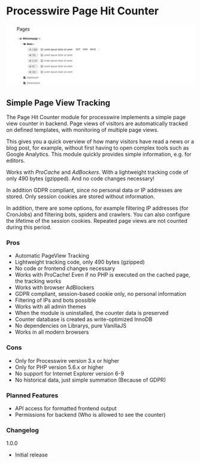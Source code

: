 # Processwire Page Hit Counter
![alt text](https://github.com/FlipZoomMedia/PageHitCounter/blob/master/pagehitcounter-example.png)
## Simple Page View Tracking

The Page Hit Counter module for processwire implements a simple page view counter in backend. Page views of visitors are automatically tracked on defined templates, with monitoring of multiple page views.

This gives you a quick overview of how many visitors have read a news or a blog post, for example, without first having to open complex tools such as Google Analytics. This module quickly provides simple information, e.g. for editors.

Works with *ProCache* and *AdBockers*. With a lightweight tracking code of only 490 bytes (gzipped). And no code changes necessary!

In addition GDPR compliant, since no personal data or IP addresses are stored. Only session cookies are stored without information.

In addition, there are some options, for example filtering IP addresses (for CronJobs) and filtering bots, spiders and crawlers. You can also configure the lifetime of the session cookies. Repeated page views are not counted during this period.

### Pros
- Automatic PageView Tracking
- Lightweight tracking code, only 490 bytes (gzipped)
- No code or frontend changes necessary
- Works with ProCache! Even if no PHP is executed on the cached page, the tracking works
- Works with browser AdBlockers
- GDPR compliant, session-based cookie only, no personal information
- Filtering of IPs and bots possible
- Works with all admin themes
- When the module is uninstalled, the counter data is preserved
- Counter database is created as write-optimized InnoDB
- No dependencies on Librarys, pure VanillaJS
- Works in all modern browsers

### Cons
- Only for Processwire version 3.x or higher
- Only for PHP version 5.6.x or higher
- No support for Internet Explorer version 6-9
- No historical data, just simple summation (Because of GDPR)

### Planned Features
- API access for formatted frontend output
- Permissions for backend (Who is allowed to see the counter)

### Changelog
1.0.0
- Initial release
